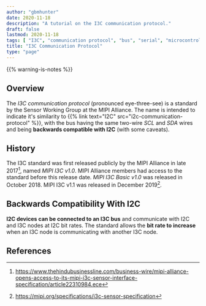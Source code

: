 ```yaml
---
author: "gbmhunter"
date: 2020-11-18
description: "A tutorial on the I3C communication protocol."
draft: false
lastmod: 2020-11-18
tags: [ "I3C", "communication protocol", "bus", "serial", "microcontroller", "transceiver", "TX", "RX", "SCL", "SDA", "MIPI Alliance", "Sensor Working Group", "I2C" ]
title: "I3C Communication Protocol"
type: "page"
---
```


{{% warning-is-notes %}}

## Overview

The _I3C communication protocol_ (pronounced eye-three-see) is a standard by the Sensor Working Group at the MIPI Alliance. The name is intended to indicate it's similarity to {{% link text="I2C" src="i2c-communication-protocol" %}}, with the bus having the same two-wire _SCL_ and _SDA_ wires and being **backwards compatible with I2C** (with some caveats).

## History

The I3C standard was first released publicly by the MIPI Alliance in late 2017[^hindu-business-line-i3c-release], named _MIPI I3C v1.0_. MIPI Alliance members had access to the standard before this release date. _MIPI I3C Basic v1.0_ was released in October 2018. MIPI I3C v1.1 was released in December 2019[^mipi-i3c-sensor-specification].

## Backwards Compatibility With I2C

**I2C devices can be connected to an I3C bus** and communicate with I2C and I3C nodes at I2C bit rates. The standard allows the **bit rate to increase** when an I3C node is communicating with another I3C node. 

## References

[^hindu-business-line-i3c-release]: <https://www.thehindubusinessline.com/business-wire/mipi-alliance-opens-access-to-its-mipi-i3c-sensor-interface-specification/article22310984.ece>
[^mipi-i3c-sensor-specification]: <https://mipi.org/specifications/i3c-sensor-specification>